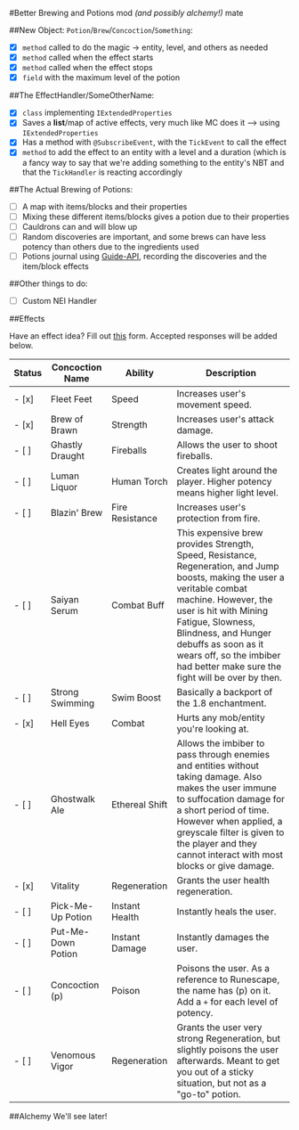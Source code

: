 #Better Brewing and Potions mod *(and possibly alchemy!)* mate

##New Object: `Potion`/`Brew`/`Concoction`/`Something`:
- [x] `method` called to do the magic -> entity, level, and others as needed
- [x] `method` called when the effect starts
- [x] `method` called when the effect stops
- [x] `field` with the maximum level of the potion

##The EffectHandler/SomeOtherName:
- [x] `class` implementing `IExtendedProperties`
- [x] Saves a **list**/map of active effects, very much like MC does it --> using `IExtendedProperties`
- [x] Has a method with `@SubscribeEvent`, with the `TickEvent` to call the effect
- [x] `method` to add the effect to an entity with a level and a duration (which is a fancy way to say that we're adding something to the entity's NBT and that the `TickHandler` is reacting accordingly

##The Actual Brewing of Potions:
- [ ] A map with items/blocks and their properties
- [ ] Mixing these different items/blocks gives a potion due to their properties
- [ ] Cauldrons can and will blow up
- [ ] Random discoveries are important, and some brews can have less potency than others due to the ingredients used
- [ ] Potions journal using [Guide-API](https://github.com/TeamAmeriFrance/Guide-API), recording the discoveries and the item/block effects

##Other things to do:

- [ ] Custom NEI Handler

##Effects

Have an effect idea? Fill out [this](http://goo.gl/forms/FiPc7Kkyhs) form. Accepted responses will be added below.

**Status** | **Concoction Name** | **Ability** | **Description**
------------ | ------------ | ------------- | -------------
- [x] | Fleet Feet | Speed | Increases user's movement speed.
- [x] | Brew of Brawn | Strength | Increases user's attack damage.
- [ ] | Ghastly Draught | Fireballs | Allows the user to shoot fireballs.
- [ ] | Luman Liquor | Human Torch | Creates light around the player. Higher potency means higher light level.
- [ ] | Blazin' Brew | Fire Resistance | Increases user's protection from fire.
- [ ] | Saiyan Serum | Combat Buff | This expensive brew provides Strength, Speed, Resistance, Regeneration, and Jump boosts, making the user a veritable combat machine.  However, the user is hit with Mining Fatigue, Slowness, Blindness, and Hunger debuffs as soon as it wears off, so the imbiber had better make sure the fight will be over by then.
- [ ] | Strong Swimming | Swim Boost | Basically a backport of the 1.8 enchantment.
- [x] | Hell Eyes | Combat | Hurts any mob/entity you're looking at.
- [ ] | Ghostwalk Ale | Ethereal Shift | Allows the imbiber to pass through enemies and entities without taking damage. Also makes the user immune to suffocation damage for a short period of time. However when applied, a greyscale filter is given to the player and they cannot interact with most blocks or give damage.
- [x] | Vitality | Regeneration | Grants the user health regeneration.
- [ ] | Pick-Me-Up Potion | Instant Health | Instantly heals the user.
- [ ] | Put-Me-Down Potion | Instant Damage | Instantly damages the user.
- [ ] | Concoction (p)| Poison | Poisons the user. As a reference to Runescape, the name has (p) on it. Add a `+` for each level of potency.
- [ ] | Venomous Vigor | Regeneration | Grants the user very strong Regeneration, but slightly poisons the user afterwards. Meant to get you out of a sticky situation, but not as a "go-to" potion.

##Alchemy
We'll see later!
